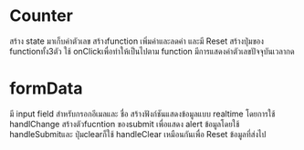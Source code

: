 # Counter
สร้าง state มาเก็บค่าตัวเลข
สร้างfunction เพิ่มค่าและลดค่า และมี Reset
สร้างปุ่มของ functionทั้ง3ตัว ใช้ onClickเพื่อทำให้เป็นไปตาม function
มีการแสดงค่าตัวเลขปัจจุบันเวลากด

# formData
มี input field สำหรับกรอกอีเมลและ ชื่อ
สร้างฟังก์ชันแสดงข้อมูลแบบ realtime โดยการใช้ handlChange
สร้างตัวfucntion ของsubmit เพื่อแสดง alert ข้อมูลโดยใช้ handleSubmitและ
ปุ่มclearก็ใช้ handleClear เหมือนกันเพื่อ Reset ข้อมูลที่ส่งไป